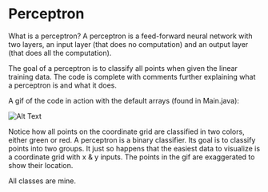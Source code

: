 # Perceptron
What is a perceptron?
A perceptron is a feed-forward neural network with two layers, an input layer (that does no computation) and an output layer (that does all the computation).

The goal of a perceptron is to classify all points when given the linear training data.
The code is complete with comments further explaining what a perceptron is and what it does.

A gif of the code in action with the default arrays (found in Main.java):

![Alt Text](https://i.imgur.com/h1qlbMS.gif)

Notice how all points on the coordinate grid are classified in two colors, either green or red. A perceptron is a binary classifier. Its goal is to classify points into two groups. It just so happens that the easiest data to visualize is a coordinate grid with x & y inputs. The points in the gif are exaggerated to show their location.

All classes are mine.
